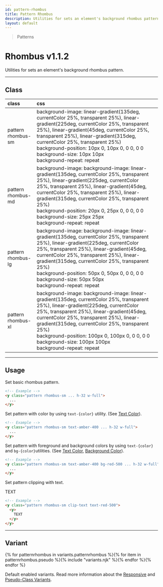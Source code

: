 ```yaml
---
id: pattern-rhombus
title: Pattern Rhombus
description: Utilities for sets an element's background rhombus pattern.
layout: default
---
```


> Patterns

# Rhombus <span class="ml-1 px-2 py-1 text-sm text-gray-600 (dark)text-charcoal-100 bg-gray-300 (dark)bg-gray-600">v1.1.2</span>

Utilities for sets an element's background rhombus pattern.

---

## Class

| <span class="px-3 py-1 text-white (dark)text-charcoal-100 bg-charcoal-100 (dark)bg-gray-600 rounded-full">class</span> | <span class="px-3 py-1 text-white (dark)text-charcoal-100 bg-charcoal-100 (dark)bg-gray-600 rounded-full">css</span> | |
|:--|:--|:-:|
| pattern <br> rhombus-sm | background-image: linear-gradient(135deg, currentColor 25%, transparent 25%), linear-gradient(225deg, currentColor 25%, transparent 25%), linear-gradient(45deg, currentColor 25%, transparent 25%), linear-gradient(315deg, currentColor 25%, transparent 25%) <br> background-position: 10px 0, 10px 0, 0 0, 0 0 <br> background-size: 10px 10px <br> background-repeat: repeat | <y class="pattern rhombus-sm w-32 h-56"></y> |
| pattern <br> rhombus-md | background-image: background-image: linear-gradient(135deg, currentColor 25%, transparent 25%), linear-gradient(225deg, currentColor 25%, transparent 25%), linear-gradient(45deg, currentColor 25%, transparent 25%), linear-gradient(315deg, currentColor 25%, transparent 25%) <br> background-position: 20px 0, 25px 0, 0 0, 0 0 <br> background-size: 25px 25px <br> background-repeat: repeat | <y class="pattern rhombus-md w-32 h-56"></y> |
| pattern <br> rhombus-lg | background-image: background-image: linear-gradient(135deg, currentColor 25%, transparent 25%), linear-gradient(225deg, currentColor 25%, transparent 25%), linear-gradient(45deg, currentColor 25%, transparent 25%), linear-gradient(315deg, currentColor 25%, transparent 25%) <br> background-position: 50px 0, 50px 0, 0 0, 0 0 <br> background-size: 50px 50px <br> background-repeat: repeat | <y class="pattern rhombus-lg w-32 h-56"></y> |
| pattern <br> rhombus-xl | background-image: background-image: linear-gradient(135deg, currentColor 25%, transparent 25%), linear-gradient(225deg, currentColor 25%, transparent 25%), linear-gradient(45deg, currentColor 25%, transparent 25%), linear-gradient(315deg, currentColor 25%, transparent 25%) <br> background-position: 100px 0, 100px 0, 0 0, 0 0 <br> background-size: 100px 100px <br> background-repeat: repeat | <y class="pattern rhombus-xl w-32 h-56"></y> |

---

## Usage

Set basic rhombus pattern.

<y class="px-4 my-2 mx-auto w-56">
  <y class="pattern rhombus-sm h-32"></y>
</y>


```html
<!-- Example -->
<y class="pattern rhombus-sm ... h-32 w-full">
  ...
</y>
```

Set pattern with color by using `text-{color}` utility. (See [Text Color](/text-color/)).

<y class="px-4 my-2 mx-auto w-56">
  <y class="pattern rhombus-sm h-32 text-amber-400"></y>
</y>


```html
<!-- Example -->
<y class="pattern rhombus-sm text-amber-400 ... h-32 w-full">
  ...
</y>
```

Set pattern with foreground and background colors by using `text-{color}` and `bg-{color}`utilities. (See [Text Color](/text-color/), [Background Color](/background-color/)).

<y class="px-4 my-2 mx-auto w-56">
  <y class="pattern rhombus-sm h-32 text-amber-400 bg-red-500"></y>
</y>


```html
<!-- Example -->
<y class="pattern rhombus-sm text-amber-400 bg-red-500 ... h-32 w-full">
  ...
</y>
```

Set pattern clipping with text.

<y class="px-4 my-2 mx-auto w-64">
  <y class="pattern rhombus-sm clip-text text-red-500">
    <y class="text-8xl font-bold">
      TEXT
    </y>
  </y>
</y>

```html
<!-- Example -->
<y class="pattern rhombus-sm clip-text text-red-500">
  <y>
    TEXT
  </y>
</y>
```

---

## Variant

<y class="flex flex-gap-2 flex-wrap justify-start items-center">{% for patternrhombus in variants.patternrhombus %}{% for item in patternrhombus.pseudo %}{% include "variants.njk" %}{% endfor %}{% endfor %}</y>

Default enabled variants. Read more information about the [Responsive](/responsive) and [Pseudo-Class Variants](/pseudo-class-variants/).

